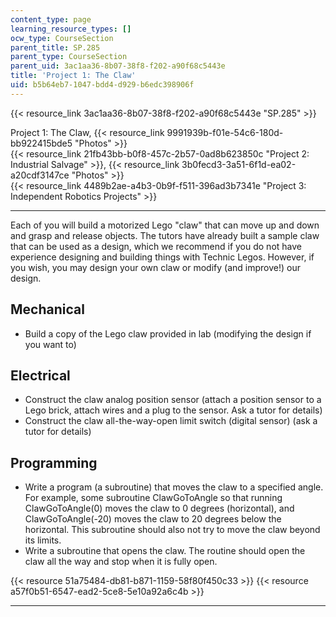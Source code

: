 ```yaml
---
content_type: page
learning_resource_types: []
ocw_type: CourseSection
parent_title: SP.285
parent_type: CourseSection
parent_uid: 3ac1aa36-8b07-38f8-f202-a90f68c5443e
title: 'Project 1: The Claw'
uid: b5b64eb7-1047-bdd4-d929-b6edc398906f
---
```


{{< resource_link 3ac1aa36-8b07-38f8-f202-a90f68c5443e "SP.285" >}}

Project 1: The Claw, {{< resource_link 9991939b-f01e-54c6-180d-bb922415bde5 "Photos" >}}  
{{< resource_link 21fb43bb-b0f8-457c-2b57-0ad8b623850c "Project 2: Industrial Salvage" >}}, {{< resource_link 3b0fecd3-3a51-6f1d-ea02-a20cdf3147ce "Photos" >}}  
{{< resource_link 4489b2ae-a4b3-0b9f-f511-396ad3b7341e "Project 3: Independent Robotics Projects" >}}

* * *

Each of you will build a motorized Lego "claw" that can move up and down and grasp and release objects. The tutors have already built a sample claw that can be used as a design, which we recommend if you do not have experience designing and building things with Technic Legos. However, if you wish, you may design your own claw or modify (and improve!) our design.

Mechanical
----------

*   Build a copy of the Lego claw provided in lab (modifying the design if you want to)

Electrical
----------

*   Construct the claw analog position sensor (attach a position sensor to a Lego brick, attach wires and a plug to the sensor. Ask a tutor for details)
*   Construct the claw all-the-way-open limit switch (digital sensor) (ask a tutor for details)

Programming
-----------

*   Write a program (a subroutine) that moves the claw to a specified angle. For example, some subroutine ClawGoToAngle so that running ClawGoToAngle(0) moves the claw to 0 degrees (horizontal), and ClawGoToAngle(-20) moves the claw to 20 degrees below the horizontal. This subroutine should also not try to move the claw beyond its limits.
*   Write a subroutine that opens the claw. The routine should open the claw all the way and stop when it is fully open.

{{< resource 51a75484-db81-b871-1159-58f80f450c33 >}} {{< resource a57f0b51-6547-ead2-5ce8-5e10a92a6c4b >}}

* * *